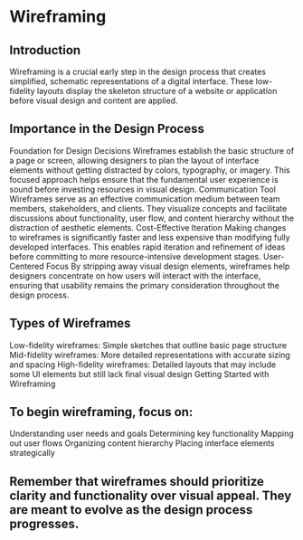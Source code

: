 # Wireframing
## Introduction
Wireframing is a crucial early step in the design process that creates simplified, schematic representations of a digital interface. These low-fidelity layouts display the skeleton structure of a website or application before visual design and content are applied.
## Importance in the Design Process
Foundation for Design Decisions
Wireframes establish the basic structure of a page or screen, allowing designers to plan the layout of interface elements without getting distracted by colors, typography, or imagery. This focused approach helps ensure that the fundamental user experience is sound before investing resources in visual design.
Communication Tool
Wireframes serve as an effective communication medium between team members, stakeholders, and clients. They visualize concepts and facilitate discussions about functionality, user flow, and content hierarchy without the distraction of aesthetic elements.
Cost-Effective Iteration
Making changes to wireframes is significantly faster and less expensive than modifying fully developed interfaces. This enables rapid iteration and refinement of ideas before committing to more resource-intensive development stages.
User-Centered Focus
By stripping away visual design elements, wireframes help designers concentrate on how users will interact with the interface, ensuring that usability remains the primary consideration throughout the design process.
## Types of Wireframes
Low-fidelity wireframes: Simple sketches that outline basic page structure
Mid-fidelity wireframes: More detailed representations with accurate sizing and spacing
High-fidelity wireframes: Detailed layouts that may include some UI elements but still lack final visual design
Getting Started with Wireframing
## To begin wireframing, focus on:
Understanding user needs and goals
Determining key functionality
Mapping out user flows
Organizing content hierarchy
Placing interface elements strategically
## Remember that wireframes should prioritize clarity and functionality over visual appeal. They are meant to evolve as the design process progresses.
